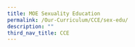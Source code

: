 ```yaml
---
title: MOE Sexuality Education
permalink: /Our-Curriculum/CCE/sex-edu/
description: ""
third_nav_title: CCE
---
```

